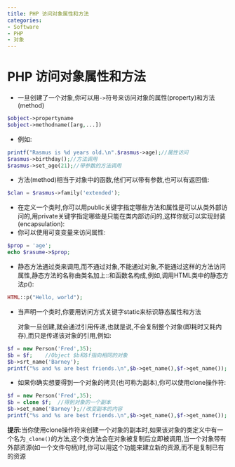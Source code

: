 ```yaml
---
title: PHP 访问对象属性和方法
categories:
- Software
- PHP
- 对象
---
```

# PHP 访问对象属性和方法

- 一旦创建了一个对象,你可以用`->`符号来访问对象的属性(property)和方法(method)

```php
$object->propertyname
$object->methodname([arg,...])
```

- 例如:

```php
printf("Rasmus is %d years old.\n".$rasmus->age);//属性访问
$rasmus->birthday();//方法调用
$rasmus->set_age(21);//带参数的方法调用
```

- 方法(method)相当于对象中的函数,他们可以带有参数,也可以有返回值:

```php
$clan = $rasmus->family('extended');
```

- 在定义一个类时,你可以用public关键字指定哪些方法和属性是可以从类外部访问的,用private关键字指定哪些是只能在类内部访问的,这样你就可以实现封装(encapsulation):
- 你可以使用可变变量来访问属性:

```php
$prop = 'age';
echo $rasume->$prop;
```

- 静态方法通过类来调用,而不通过对象,不能通过对象,不能通过这样的方法访问属性,静态方法的名称由类名加上::和函数名构成,例如,调用HTML类中的静态方法p():

```php
HTML::p("Hello, world");
```

- 当声明一个类时,你要用访问方式关键字static来标识静态属性和方法

    对象一旦创建,就会通过引用传递,也就是说,不会复制整个对象(即耗时又耗内存),而只是传递该对象的引用,例如:

```php
$f = new Person('Fred',35);
$b = $f;	//Object $b和$f指向相同的对象
$b->srt_name('Barney');
printf("%s and %s are best friends.\n",$b->get_name(),$f->get_name());	//输出:Barney and Barney are best friends.
```

- 如果你确实想要得到一个对象的拷贝(也可称为副本),你可以使用clone操作符:

```php
$f = new Person('Fred',35);
$b = clone $f;	//得到对象的一个副本
$b->set_name('Barney');//改变副本的内容
printf("%s and %s are best friends.\n",$b->get_name(),$f->get_name());	//输出:Fred and Barney are best friends.
```

**提示**:当你使用clone操作符来创建一个对象的副本时,如果该对象的类定义中有一个名为`_clone()`的方法,这个类方法会在对象被复制后立即被调用,当一个对象带有外部资源(如一个文件句柄)时,你可以用这个功能来建立新的资源,而不是复制已有的资源